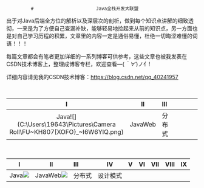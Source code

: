              #                       Java全栈开发大联盟                  

​           出于对Java后端全方位的解析以及深层次的剖析，做到每个知识点讲解的细致透彻，一来是为了方便自己查漏补缺，能够轻易地捡起来从前的知识点，另一方面也是对自己学习历程的积累，文章里的内容一定是通俗易懂，杜绝一切晦涩难懂的词语！！！

每篇文章都会有笔者更加详细的一系列博客可供参考，这些文章也被我发表在CSDN技术博客上，整理成博客专栏，欢迎查看━(*｀∀´*)ノ亻!

详细内容请见我的CSDN技术博客：<https://blog.csdn.net/qq_40241957>

​                    

|                              Ⅰ                               |    Ⅱ    | Ⅲ      |      |      |      |      |      |      |
| :----------------------------------------------------------: | :-----: | :----- | ---- | ---- | ---- | ---- | ---- | ---- |
| Java![](C:\Users\19643\Pictures\Camera Roll\FU~KH807[XOFO}_~I6W6YIQ.png) | JavaWeb | 分布式 |      |      |      |      |      |      |

​    

|                        Ⅰ                         |                  Ⅱ                  | Ⅲ      | Ⅳ        | Ⅴ    | Ⅵ    | Ⅶ    | Ⅷ    | Ⅸ    |
| :----------------------------------------------: | :---------------------------------: | :----- | -------- | ---- | ---- | ---- | ---- | ---- |
| Java![](D:\alliance\FU~KH807[XOFO}_~I6W6YIQ.png) | JavaWeb![](D:\alliance\javaweb.png) | 分布式 | 设计模式 |      |      |      |      |      |

